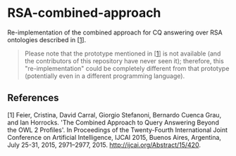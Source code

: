 # RSA-combined-approach

Re-implementation of the combined approach for CQ answering over RSA ontologies described in [[1](#references)].

> Please note that the prototype mentioned in [[1](#references)] is not available (and the contributors of this repository have never seen it); therefore, this "re-implementation" could be completely different from that prototype (potentially even in a different programming language).


## References

[1] Feier, Cristina, David Carral, Giorgio Stefanoni, Bernardo Cuenca Grau, and Ian Horrocks. 'The Combined Approach to Query Answering Beyond the OWL 2 Profiles'. In Proceedings of the Twenty-Fourth International Joint Conference on Artificial Intelligence, IJCAI 2015, Buenos Aires, Argentina, July 25-31, 2015, 2971–2977, 2015. http://ijcai.org/Abstract/15/420.

